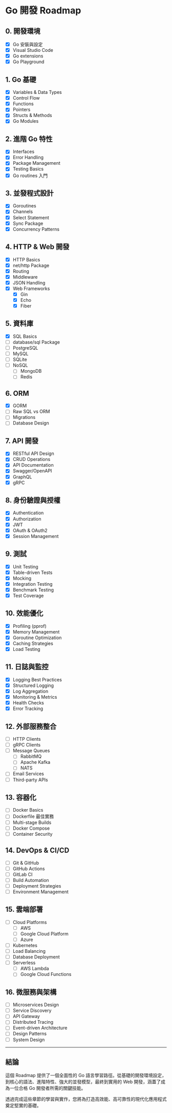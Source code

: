 # Go 開發 Roadmap

## 0. 開發環境
- [x] Go 安裝與設定
- [x] Visual Studio Code
- [x] Go extensions
- [x] Go Playground

## 1. Go 基礎
- [x] Variables & Data Types
- [x] Control Flow
- [x] Functions
- [x] Pointers
- [x] Structs & Methods
- [x] Go Modules

## 2. 進階 Go 特性
- [x] Interfaces
- [x] Error Handling
- [x] Package Management
- [x] Testing Basics
- [x] Go routines 入門

## 3. 並發程式設計
- [x] Goroutines
- [x] Channels
- [x] Select Statement
- [x] Sync Package
- [x] Concurrency Patterns

## 4. HTTP & Web 開發
- [x] HTTP Basics
- [x] net/http Package
- [x] Routing
- [x] Middleware
- [x] JSON Handling
- [x] Web Frameworks
  - [x] Gin
  - [x] Echo
  - [x] Fiber

## 5. 資料庫
- [x] SQL Basics
- [ ] database/sql Package
- [ ] PostgreSQL
- [ ] MySQL
- [ ] SQLite
- [ ] NoSQL
  - [ ] MongoDB
  - [ ] Redis

## 6. ORM
- [x] GORM
- [ ] Raw SQL vs ORM
- [ ] Migrations
- [ ] Database Design

## 7. API 開發
- [x] RESTful API Design
- [x] CRUD Operations
- [x] API Documentation
- [x] Swagger/OpenAPI
- [x] GraphQL
- [x] gRPC

## 8. 身份驗證與授權
- [x] Authentication
- [x] Authorization
- [x] JWT
- [x] OAuth & OAuth2
- [x] Session Management

## 9. 測試
- [x] Unit Testing
- [x] Table-driven Tests
- [x] Mocking
- [x] Integration Testing
- [x] Benchmark Testing
- [x] Test Coverage

## 10. 效能優化
- [x] Profiling (pprof)
- [x] Memory Management
- [x] Goroutine Optimization
- [x] Caching Strategies
- [x] Load Testing

## 11. 日誌與監控
- [x] Logging Best Practices
- [x] Structured Logging
- [x] Log Aggregation
- [x] Monitoring & Metrics
- [x] Health Checks
- [x] Error Tracking

## 12. 外部服務整合
- [ ] HTTP Clients
- [ ] gRPC Clients
- [ ] Message Queues
  - [ ] RabbitMQ
  - [ ] Apache Kafka
  - [ ] NATS
- [ ] Email Services
- [ ] Third-party APIs

## 13. 容器化
- [ ] Docker Basics
- [ ] Dockerfile 最佳實務
- [ ] Multi-stage Builds
- [ ] Docker Compose
- [ ] Container Security

## 14. DevOps & CI/CD
- [ ] Git & GitHub
- [ ] GitHub Actions
- [ ] GitLab CI
- [ ] Build Automation
- [ ] Deployment Strategies
- [ ] Environment Management

## 15. 雲端部署
- [ ] Cloud Platforms
  - [ ] AWS
  - [ ] Google Cloud Platform
  - [ ] Azure
- [ ] Kubernetes
- [ ] Load Balancing
- [ ] Database Deployment
- [ ] Serverless
  - [ ] AWS Lambda
  - [ ] Google Cloud Functions

## 16. 微服務與架構
- [ ] Microservices Design
- [ ] Service Discovery
- [ ] API Gateway
- [ ] Distributed Tracing
- [ ] Event-driven Architecture
- [ ] Design Patterns
- [ ] System Design

---

## 結論

這個 Roadmap 提供了一個全面性的 Go 語言學習路徑。從基礎的開發環境設定，到核心的語法、進階特性、強大的並發模型，最終到實用的 Web 開發，涵蓋了成為一位合格 Go 開發者所需的關鍵技能。

透過完成這些章節的學習與實作，您將為打造高效能、高可靠性的現代化應用程式奠定堅實的基礎。
